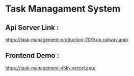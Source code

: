 # Task Managament System
## Api Server Link : 
https://task-management-production-70f9.up.railway.app/

## Frontend Demo :
https://task-management-n5kv.vercel.app/
